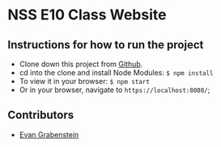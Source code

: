 # NSS E10 Class Website

## Instructions for how to run the project
* Clone down this project from [Github](https://github.com/nss-evening-cohort-10/E10-Website).
* cd into the clone and install Node Modules: `$ npm install`
* To view it in your browser: `$ npm start`
* Or in your browser, navigate to `https://localhost:8080/`;

## Contributors
* [Evan Grabenstein](https://github.com/evangdesigns)

